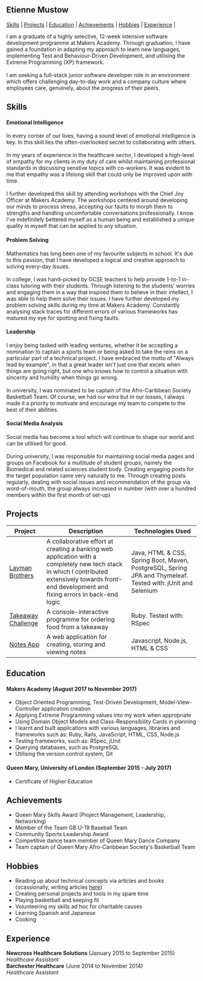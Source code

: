 ## Etienne Mustow

[Skills](#skills) | [Projects](#projects) | [Education](#education) | [Achievements](#achievements) | [Hobbies](#hobbies) | [Experience](#experience) |
 

I am a graduate of a highly selective, 12-week intensive software development programme at Makers Academy.
Through graduation, I have gained a foundation in adapting my approach to learn new languages, implementing Test and Behaviour-Driven Development, and utilising the Extreme Programming (XP) framework.
<br><br>I am seeking a full-stack junior software developer role in an environment which offers challenging day-to-day work and a company culture where employees care, genuinely, about the progress of their peers.

<a id="skills"></a>
## Skills

#### Emotional Intelligence

In every corner of our lives, having a sound level of emotional intelligence is key. In this skill lies the often-overlooked secret to collaborating with others. 
<br><br>
In my years of experience in the healthcare sector, I developed a high-level of empathy for my clients in my duty of care whilst maintaining professional standards in discussing senstive topics with co-workers.
It was evident to me that empathy was a lifelong skill that could only be improved upon with time. 
<br><br> 
I further developed this skill by attending workshops with the Chief Joy Officer at Makers Academy. 
The workshops centered around developing our minds to process stress, accepting our faults to morph them to strengths and handling uncomfortable conversations professionally.
I know I've indefinitely bettered myself as a human being and established a unique quality in myself that can be applied to any situation.


#### Problem Solving

Mathematics has long been one of my favourite subjects in school. It's due to this passion, that I have developed a logical and creative approach to solving every-day issues.
<br><br>
In college, I was hand-picked by GCSE teachers to help provide 1-to-1 in-class tutoring with their students.
Through listening to the students' worries and engaging them in a way that inspired them to believe in their intellect, I was able to help them solve their issues.
I have further developed my problem solving skills during my time at Makers Academy. Constantly analysing stack traces for different errors of various frameworks has matured my eye for spotting and fixing faults.


#### Leadership

I enjoy being tasked with leading ventures, whether it be accepting a nomination to captain a sports team or being asked to take the reins on a particular part of a technical project.
I have embraced the motto of "Always lead by example", in that a great leader isn't just one that excels when things are going right, but one who knows how to control a situation with sincerity and humility when things go wrong.
<br><br>
In university, I was nominated to be captain of the Afro-Caribbean Society Basketball Team. 
Of course, we had our wins but in our losses, I always made it a priority to motivate and encourage my team to compete to the best of their abilities.


#### Social Media Analysis

Social media has become a tool which will continue to shape our world and can be utilised for good.
<br><br>
During university, I was responsible for maintaining social media pages and groups on Facebook for a multitude of student groups, namely the Biomedical and related sciences student body.
Creating engaging posts for the target population came very naturally to me. 
Through creating posts regularly, dealing with social issues and recommendation of the group via word-of-mouth, the group always increased in number (with over a hundred members within the first month of set-up)


<a name="projects"></a>
## Projects

|Project | Description | Technologies Used |
|--------|--------|--------|
|[Layman Brothers](https://github.com/gijoeuk/laymanbrothers)| A collaborative effort at creating a banking web application with a completely new tech stack in which I contributed extensively towards front-end development and fixing errors in back-end logic | Java, HTML & CSS, Spring Boot, Maven, PostgreSQL, Spring JPA and Thymeleaf. Tested with: jUnit and Selenium |
|[Takeaway Challenge](https://github.com/etiennemustow/takeaway-challenge) | A console-interactive programme for ordering food from a takeaway | Ruby. Tested with: RSpec
|[Notes App](https://github.com/etiennemustow/notes-app)| A web application for creating, storing and viewing notes | Javascript, Node.js, HTML & CSS

<a id="education"></a>
## Education

#### Makers Academy (August 2017 to November 2017) 

- Object Oriented Programming, Test-Driven Development, Model-View-Controller application creation
- Applying Extreme Programming values into my work when appropriate
- Using Domain Object Models and Class-Responsibility Cards in planning
- I learnt and built applications with various languages, libraries and frameworks such as: 
  Ruby, Rails, JavaScript, HTML, CSS, Node.js
- Testing frameworks, such as:
  RSpec, jUnit
- Querying databases, such as PostgreSQL
- Utilising the version control system, Git

#### Queen Mary, University of London (September 2015 - July 2017)

- Certificate of Higher Education

<a id="achievements"></a>
## Achievements

- Queen Mary Skills Award (Project Management, Leadership, Networking)
- Member of the Team GB U-19 Baseball Team
- Community Sports Leadership Award
- Competitive dance team member of Queen Mary Dance Company
- Team captain of Queen Mary Afro-Caribbean Society's Basketball Team

<a name="hobbies"></a>
## Hobbies

- Reading up about technical concepts via articles and books (ocassionally, writing articles [here](https://medium.com/@etiennemustow))
- Creating personal projects and tools in my spare time
- Playing basketball and keeping fit 
- Volunteering my skills ad hoc for charitable causes
- Learning Spanish and Japanese
- Cooking

<a id="experience"></a>
## Experience

**Newcross Healthcare Solutions** (January 2015 to September 2015)    
*Healthcare Assistant*  
**Barchester Healthcare** (June 2014 to November 2014)   
*Healthcare Assistant* 

